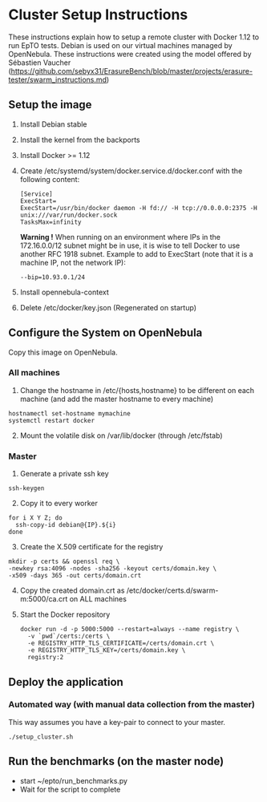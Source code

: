 # Cluster Setup Instructions

These instructions explain how to setup a remote cluster with Docker 1.12 to run EpTO tests. Debian is used on our virtual machines managed by OpenNebula. These instructions were created using the model offered by Sébastien Vaucher (https://github.com/sebyx31/ErasureBench/blob/master/projects/erasure-tester/swarm_instructions.md)

##  Setup the image

1. Install Debian stable
2. Install the kernel from the backports
3. Install Docker >= 1.12
4. Create /etc/systemd/system/docker.service.d/docker.conf with the following content:

    ```
    [Service]
    ExecStart=
    ExecStart=/usr/bin/docker daemon -H fd:// -H tcp://0.0.0.0:2375 -H unix:///var/run/docker.sock
    TasksMax=infinity
    ```

    **Warning !** When running on an environment where IPs in the 172.16.0.0/12 subnet might be in use, it is wise to tell Docker to use another RFC 1918 subnet. Example to add to ExecStart (note that it is a machine IP, not the network IP):
    
    ```
    --bip=10.93.0.1/24
    ```
    
5. Install opennebula-context
6. Delete /etc/docker/key.json (Regenerated on startup)

## Configure the System on OpenNebula
Copy this image on OpenNebula.

### All machines
1. Change the hostname in /etc/{hosts,hostname} to be different on each machine (and add the master hostname to every machine)
  ```
  hostnamectl set-hostname mymachine
  systemctl restart docker
  ```


2. Mount the volatile disk on /var/lib/docker (through /etc/fstab)

### Master
1. Generate a private ssh key 

  ```
  ssh-keygen
  ```
2. Copy it to every worker

  ```
  for i X Y Z; do
    ssh-copy-id debian@{IP}.${i}
  done 
  ```

3. Create the X.509 certificate for the registry 


  ```
 mkdir -p certs && openssl req \
 -newkey rsa:4096 -nodes -sha256 -keyout certs/domain.key \
 -x509 -days 365 -out certs/domain.crt
  ```
  
4. Copy the created domain.crt as /etc/docker/certs.d/swarm-m:5000/ca.crt on ALL machines 

  
5. Start the Docker repository
 
    ```
    docker run -d -p 5000:5000 --restart=always --name registry \
      -v `pwd`/certs:/certs \
      -e REGISTRY_HTTP_TLS_CERTIFICATE=/certs/domain.crt \
      -e REGISTRY_HTTP_TLS_KEY=/certs/domain.key \
      registry:2
    ```

## Deploy the application

### Automated way (with manual data collection from the master)
This way assumes you have a key-pair to connect to your master.
 ```
 ./setup_cluster.sh
 ```
 
## Run the benchmarks (on the master node)
 
* start ~/epto/run_benchmarks.py
* Wait for the script to complete
